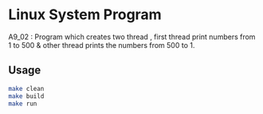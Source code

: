 # Linux System Program
A9_02 : Program which creates two thread , first thread print numbers from 1 to 500 & other thread prints the numbers from 500 to 1.

## Usage
```bash
make clean
make build
make run
```
